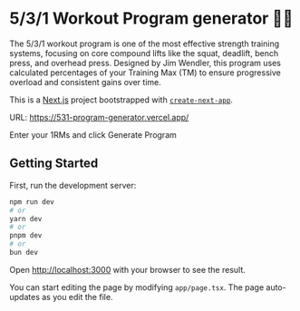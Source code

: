# 5/3/1 Workout Program generator 🏋🏽

The 5/3/1 workout program is one of the most effective strength training systems, focusing on core compound lifts like the squat, deadlift, bench press, and overhead press. Designed by Jim Wendler, this program uses calculated percentages of your Training Max (TM) to ensure progressive overload and consistent gains over time.

This is a [Next.js](https://nextjs.org) project bootstrapped with [`create-next-app`](https://nextjs.org/docs/app/api-reference/cli/create-next-app).

URL: https://531-program-generator.vercel.app/

Enter your 1RMs and click Generate Program

## Getting Started

First, run the development server:

```bash
npm run dev
# or
yarn dev
# or
pnpm dev
# or
bun dev
```

Open [http://localhost:3000](http://localhost:3000) with your browser to see the result.

You can start editing the page by modifying `app/page.tsx`. The page auto-updates as you edit the file.
